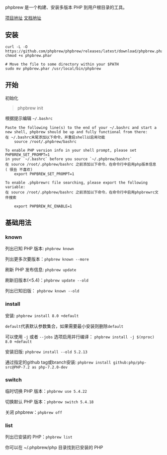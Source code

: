 phpbrew 是一个构建、安装多版本 PHP 到用户根目录的工具。

[项目地址](https://github.com/phpbrew/phpbrew)
[文档地址](https://github.com/phpbrew/phpbrew/blob/master/README.cn.md)

## 安装

```
curl -L -O https://github.com/phpbrew/phpbrew/releases/latest/download/phpbrew.phar
chmod +x phpbrew.phar

# Move the file to some directory within your $PATH
sudo mv phpbrew.phar /usr/local/bin/phpbrew
```

## 开始

初始化

> phpbrew init

根据提示编辑 `~/.bashrc`

```
Paste the following line(s) to the end of your ~/.bashrc and start a new shell, phpbrew should be up and fully functional from there:
在 ~/.bashrc末尾添加以下命令，并重启shell以启用功能
    source /root/.phpbrew/bashrc

To enable PHP version info in your shell prompt, please set PHPBREW_SET_PROMPT=1
in your `~/.bashrc` before you source `~/.phpbrew/bashrc`
在 source /root/.phpbrew/bashrc 之前添加以下命令，在命令行中启用php版本信息
( 很丑 不喜欢)
    export PHPBREW_SET_PROMPT=1

To enable .phpbrewrc file searching, please export the following variable:
在 source /root/.phpbrew/bashrc 之前添加以下命令，在命令行中启用phpbrewrc文件搜索

    export PHPBREW_RC_ENABLE=1
```
## 基础用法

### known

列出已知 PHP 版本: `phpbrew known`

列出更多次要版本：`phpbrew known --more`

刷新 PHP 发布信息: `phpbrew update`

刷新旧版本(<5.4)：`phpbrew update --old`

列出已知旧版： `phpbrew known --old`

### install

安装: `phpbrew install 8.0 +default`

`default`代表默认参数集合，如果需要最小安装则删除`default`

可以使用 `-j` 或者 `--jobs` 选项启用并行编译： `phpbrew install -j $(nproc) 8.0 +default`

安装旧版: `phpbrew install --old 5.2.13`

通过指定的github tag或branch安装: `phpbrew install github:php/php-src@PHP-7.2 as php-7.2.0-dev`

### switch

临时切换 PHP 版本：`phpbrew use 5.4.22`

切换默认 PHP 版本：`phpbrew switch 5.4.18`

关闭 phpbrew：`phpbrew off`

### list

列出已安装的 PHP：`phpbrew list`

你可以在 ~/.phpbrew/php 目录找到已安装的 PHP
